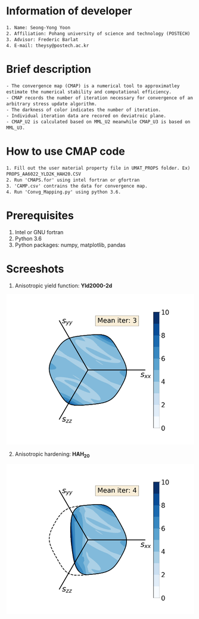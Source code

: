 # Information of developer
    1. Name: Seong-Yong Yoon
    2. Affiliation: Pohang university of science and technology (POSTECH)
    3. Advisor: Frederic Barlat
    4. E-mail: theysy@postech.ac.kr

# Brief description
    - The convergence map (CMAP) is a numerical tool to approximatley estimate the numerical stability and computational efficiency.
    - CMAP records the number of iteration necessary for convergence of an arbitrary stress update algorithm.
    - The darkness of color indicates the number of iteration.
    - Individual iteration data are recored on deviatroic plane.
    - CMAP_U2 is calculated based on MML_U2 meanwhile CMAP_U3 is based on MML_U3.

# How to use CMAP code
    1. Fill out the user material property file in UMAT_PROPS folder. Ex) PROPS_AA6022_YLD2K_HAH20.CSV
    2. Run 'CMAPS.for' using intel fortran or gfortran
    3. 'CAMP.csv' contrains the data for convergence map.
    4. Run 'Convg_Mapping.py' using python 3.6.

# Prerequisites
  1. Intel or GNU fortran
  2. Python 3.6
  3. Python packages: numpy, matplotlib, pandas

# Screeshots
1. Anisotropic yield function: **Yld2000-2d**
<p align="center"><img src="https://github.com/theysy/Convergence_MAP_PUBLIC/blob/main/Screenshot/AA6022_YLD2K_CMAP.png"></p>

2. Anisotropic hardening: **HAH<sub>20</sub>**
<p align="center"><img src="https://github.com/theysy/Convergence_MAP_PUBLIC/blob/main/Screenshot/AA6022_YLD2K_HAH20_CMAP.png"></p>
